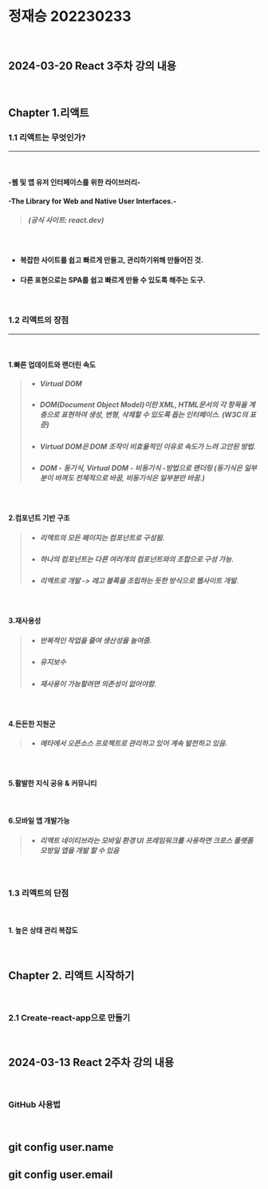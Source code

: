 # 정재승 202230233  
<br>

## 2024-03-20 React 3주차 강의 내용  
<br>

## Chapter 1.리액트 

### 1.1 리액트는 무엇인가?
----
<br>

#### -웹 및 앱 유저 인터페이스를 위한 라이브러리-  
#### -The Library for Web and Native User Interfaces.-
>##### (공식 사이트: react.dev)
<br>

* #### 복잡한 사이트를 쉽고 빠르게 만들고, 관리하기위해 만들어진 것.
* #### 다른 표현으로는 SPA를 쉽고 빠르게 만들 수 있도록 해주는 도구.  
<br>

### 1.2 리액트의 장점  
----
<br>

#### 1.빠른 업데이트와 랜더린 속도  
> * ##### Virtual DOM
> * ##### DOM(Document Object Model)이란 XML, HTML문서의 각 항목을 계층으로 표현하여 생성, 변형, 삭제할 수 있도록 돕는 인터페이스. (W3C의 표준)
> * ##### Virtual DOM은 DOM 조작이 비효율적인 이유로 속도가 느려 고안된 방법.  
> * ##### DOM - 동기식, Virtual DOM - 비동기식 -방법으로 랜더링 (동기식은 일부분이 바껴도 전체적으로 바꿈, 비동기식은 일부분만 바꿈.)
<br>

#### 2.컴포넌트 기반 구조  
> * ##### 리액트의 모든 페이지는 컴포넌트로 구성됨.
> * ##### 하나의 컴포넌트는 다른 여러개의 컴포넌트와의 조합으로 구성 가능.
> * ##### 리엑트로 개발 -> 레고 블록을 조립하는 듯한 방식으로 웹사이트 개발.
<br>

#### 3.재사용성  
> * ##### 반복적인 작업을 줄여 생산성을 높여줌.
> * ##### 유지보수
> * ##### 재사용이 가능할려면 의존성이 없어야함.  

<br>

#### 4.든든한 지원군
> * ##### 메타에서 오픈소스 프로젝트로 관리하고 있어 계속 발전하고 있음.
<br> 

#### 5.활발한 지식 공유 & 커뮤니티
<br>

#### 6.모바일 앱 개발가능
> * ##### 리액트 네이티브라는 모바일 환경 UI 프레임워크를 사용하면 크로스 플랫폼 모방일 앱을 개발 할 수 있음  
<br>

### 1.3 리액트의 단점
<br>

#### 1. 높은 상태 관리 복잡도
<br>  

## Chapter 2. 리액트 시작하기  
<br>

### 2.1 Create-react-app으로 만들기
<br>



## 2024-03-13 React 2주차 강의 내용
<br>

### GitHub 사용법     
<br>

## git config user.name  
## git config user.email  

